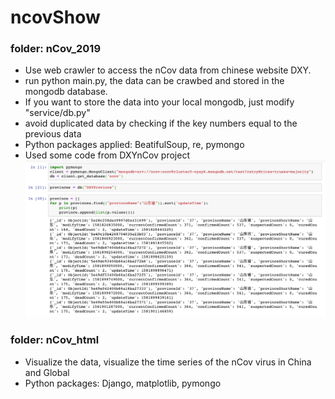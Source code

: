 # ncovShow

### folder: nCov_2019
* Use web crawler to access the nCov data from chinese website DXY.
* run python main.py, the data can be crawbed and stored in the mongodb database. 
* If you want to store the data into your local mongodb, just modify "service/db.py"
* avoid duplicated data by checking if the key numbers equal to the previous data
* Python packages applied: BeatifulSoup, re, pymongo
* Used some code from DXYnCov project
![access](https://github.com/jintongustc/ncovShow/blob/master/access_db.png)

### folder: nCov_html

* Visualize the data, visualize the time series of the nCov virus in China and Global
* Python packages: Django, matplotlib, pymongo


